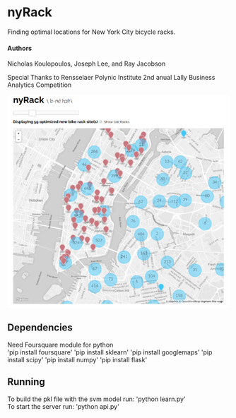 # nyRack
Finding optimal locations for New York City bicycle racks.

#### Authors   
Nicholas Koulopoulos, Joseph Lee, and Ray Jacobson   

Special Thanks to Rensselaer Polynic Institute 2nd anual Lally Business Analytics Competition 

![Screenshot of nyRack](https://github.com/nickkoul/nyRack/blob/master/docs/nyRack.png)

## Dependencies
Need Foursquare module for python  
'pip install foursquare'
'pip install sklearn'
'pip install googlemaps'
'pip install scipy'
'pip install numpy'
'pip install flask'

## Running
To build the pkl file with the svm model run: 'python learn.py'   
To start the server run: 'python api.py'
